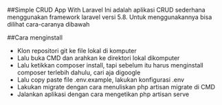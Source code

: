 ##Simple CRUD App With Laravel
Ini adalah aplikasi CRUD sederhana menggunakan framework laravel versi 5.8. Untuk menggunakannya bisa dilihat cara-caranya dibawah

##Cara menginstall 
- Klon repositori git ke file lokal di komputer
- Lalu buka CMD dan arahkan ke direktori lokal dikomputer
- Lalu ketikkan composer install, tapi sebelum itu harus menginstall composer terlebih dahulu, cari aja digoogle
- Lalu copy paste file .env.example, lakukan konfigurasi .env
- Lakukan migrate dengan cara menuliskan php artisan migrate di CMD
- Jalankan aplikasi dengan cara mengetikan php artisan serve